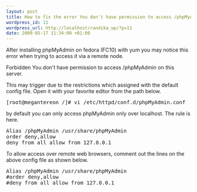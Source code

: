 ```yaml
--- 
layout: post
title: How to fix the error You don't have permission to access /phpMyAdmin on this server
wordpress_id: 11
wordpress_url: http://localhost/randika_wp/?p=11
date: 2009-05-17 11:34:00 +01:00
---
```

After installing phpMyAdmin on fedora (FC10) with yum you may notice this error when trying to access it via a remote node.

Forbidden
You don't have permission to access /phpMyAdmin on this server.

This may trigger due to the restrictions which assigned with the default config file. Open it with your favorite editor from the path below.
<pre class="console">[root@megantereon /]# vi /etc/httpd/conf.d/phpMyAdmin.conf</pre>
by default you can only access phpMyAdmin only over localhost. The rule is here.
<pre class="console">Alias /phpMyAdmin /usr/share/phpMyAdmin
order deny,allow
deny from all allow from 127.0.0.1</pre>
To allow access over remote web browsers, comment out the lines on the above config file as shown below.
<pre class="console">Alias /phpMyAdmin /usr/share/phpMyAdmin
#order deny,allow
#deny from all allow from 127.0.0.1</pre>
